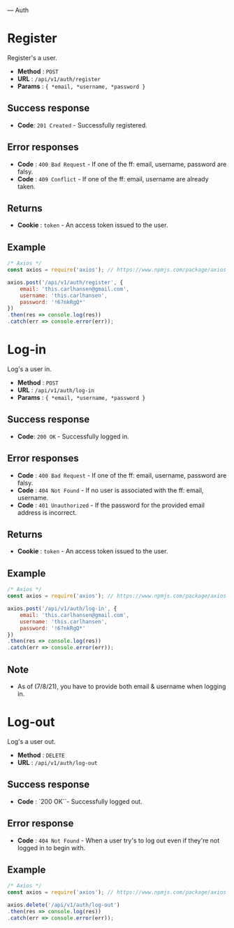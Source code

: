 ― Auth
# Register
Register's a user.
- **Method** : `POST`
- **URL** : `/api/v1/auth/register`
- **Params** : `{ *email, *username, *password }`

## Success response
- **Code**: `201 Created` - Successfully registered.

## Error responses
- **Code** : `400 Bad Request` - If one of the ff: email, username, password are falsy.
- **Code** : `409 Conflict` - If one of the ff: email, username are already taken.

## Returns 
- **Cookie** : `token` - An access token issued to the user.

## Example
```js
/* Axios */
const axios = require('axios'); // https://www.npmjs.com/package/axios

axios.post('/api/v1/auth/register', {
    email: 'this.carlhansen@gmail.com',
    username: 'this.carlhansen',
    password: '!6?nkRgQ*'
})
.then(res => console.log(res))
.catch(err => console.error(err));
```

# Log-in
Log's a user in.
- **Method** : `POST`
- **URL** : `/api/v1/auth/log-in`
- **Params** : `{ *email, *username, *password }`

## Success response
- **Code**: `200 OK` - Successfully logged in.

## Error responses
- **Code** : `400 Bad Request` - If one of the ff: email, username, password are falsy.
- **Code** : `404 Not Found` - If no user is associated with the ff: email, username. 
- **Code** : `401 Unauthorized` - If the password for the provided email address is incorrect.

## Returns
- **Cookie** : `token` - An access token issued to the user.

## Example
```js
/* Axios */
const axios = require('axios'); // https://www.npmjs.com/package/axios

axios.post('/api/v1/auth/log-in', {
    email: 'this.carlhansen@gmail.com',
    username: 'this.carlhansen',
    password: '!6?nkRgQ*'
})
.then(res => console.log(res))
.catch(err => console.error(err));
```
## Note
- As of (7/8/21), you have to provide both email & username when logging in.

# Log-out
Log's a user out.
- **Method** : `DELETE`
- **URL** : `/api/v1/auth/log-out`

## Success response
- **Code** : `200 OK``- Successfully logged out.

## Error response
- **Code** : `404 Not Found` - When a user try's to log out even if they're not logged in to begin with.

## Example
```js
/* Axios */
const axios = require('axios'); // https://www.npmjs.com/package/axios

axios.delete('/api/v1/auth/log-out')
.then(res => console.log(res))
.catch(err => console.error(err));
```